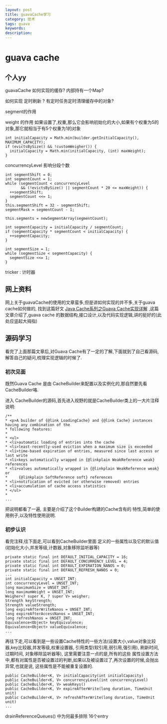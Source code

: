 ```yaml
---
layout: post
title: guavaCache学习
category: 技术
tags: guava
keywords:
description:
---
```



# guava cache

## 个人yy

guavaCache 如何实现的缓存? 内部持有一个Map?

如何实现 定时刷新 ? 有定时任务定时清理缓存中的对象?



segment的作用

weight 的作用
如果设置了,权重,那么它会影响初始化的大小,如果有个权重为5的对象,那它就相当于有5个权重为1的对象

    int initialCapacity = Math.min(builder.getInitialCapacity(), MAXIMUM_CAPACITY);
    if (evictsBySize() && !customWeigher()) {
      initialCapacity = Math.min(initialCapacity, (int) maxWeight);
    }

concurrencyLevel 影响分段个数

    int segmentShift = 0;
    int segmentCount = 1;
    while (segmentCount < concurrencyLevel
           && (!evictsBySize() || segmentCount * 20 <= maxWeight)) {
      ++segmentShift;
      segmentCount <<= 1;
    }
    this.segmentShift = 32 - segmentShift;
    segmentMask = segmentCount - 1;

    this.segments = newSegmentArray(segmentCount);

    int segmentCapacity = initialCapacity / segmentCount;
    if (segmentCapacity * segmentCount < initialCapacity) {
      ++segmentCapacity;
    }

    int segmentSize = 1;
    while (segmentSize < segmentCapacity) {
      segmentSize <<= 1;
    }


tricker : 计时器

## 网上资料

网上关于guavaCache的使用的文章蛮多,但是讲如何实现的并不多,关于guava cache如何做的,
找到这篇好文 [Java Cache系列之Guava Cache实现详解](http://www.blogjava.net/DLevin/archive/2013/10/20/404847.html)
,这篇文章介绍了,guava cache 的数据结构,接口设计,以及代码实现逻辑,讲的挺好的(此处应竖起大拇指)

## 源码学习

看完了上面那篇文章后,对Guava Cache有了一定的了解,下面就到了自己看源码,解答自己的疑问,梳理实现逻辑的时候了.

### 初次见面

既然Guava Cache 是由 CacheBuilder来配置以及实例化的,那自然要先看CacheBuilder咯.

进入 CacheBuilder的源码,首先进入视野的就是CacheBuilder类上的一大片注释说明:

    /**
    * <p>A builder of {@link LoadingCache} and {@link Cache} instances having any combination of the
    * following features:
    *
    * <ul>
    * <li>automatic loading of entries into the cache
    * <li>least-recently-used eviction when a maximum size is exceeded
    * <li>time-based expiration of entries, measured since last access or last write
    * <li>keys automatically wrapped in {@linkplain WeakReference weak} references
    * <li>values automatically wrapped in {@linkplain WeakReference weak} or
    *     {@linkplain SoftReference soft} references
    * <li>notification of evicted (or otherwise removed) entries
    * <li>accumulation of cache access statistics
    * </ul>
    *
    ...
把说明都看了一遍, 主要是介绍了这个Builder构建的Cache含有的
特性,简单的使用例子,以及特性使用说明.

### 初步认识

看完注释,往下面走,可以看到CacheBuilder里面
定义的一些属性以及它的默认值(初始化大小,并发等级,计数器,对象移除监听器等)

    private static final int DEFAULT_INITIAL_CAPACITY = 16;
    private static final int DEFAULT_CONCURRENCY_LEVEL = 4;
    private static final int DEFAULT_EXPIRATION_NANOS = 0;
    private static final int DEFAULT_REFRESH_NANOS = 0;
    ...
    int initialCapacity = UNSET_INT;
    int concurrencyLevel = UNSET_INT;
    long maximumSize = UNSET_INT;
    long maximumWeight = UNSET_INT;
    Weigher<? super K, ? super V> weigher;
    Strength keyStrength;
    Strength valueStrength;
    long expireAfterWriteNanos = UNSET_INT;
    long expireAfterAccessNanos = UNSET_INT;
    long refreshNanos = UNSET_INT;
    Equivalence<Object> keyEquivalence;
    Equivalence<Object> valueEquivalence;
    ...



再往下走,可以看到是一些设置Cache特性的一些方法(设置大小,value对象比较器,key比较器,并发等级,权重设置器,
引用类型(软引用,弱引用,强引用), 刷新时间, 过期时间, 对象移除监听器等), 这里需要注意一点的是,所有的这些
属性设置方法中,都有对属性是否被设置过的判断,如果以及被设置过了,再次设置的时候,会抛出异常,也就是说,
这些属性是不能被重复设置的.

    public CacheBuilder<K, V> initialCapacity(int initialCapacity)
    public CacheBuilder<K, V> concurrencyLevel(int concurrencyLevel)
    public CacheBuilder<K, V> weakKeys()
    public CacheBuilder<K, V> expireAfterWrite(long duration, TimeUnit unit)
    public CacheBuilder<K, V> refreshAfterWrite(long duration, TimeUnit unit)
    ...

drainReferenceQueues() 中为何最多排除 16个entry
